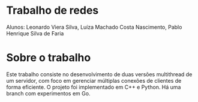 # Trabalho de redes

Alunos: Leonardo Viera Silva, Luíza Machado Costa Nascimento, Pablo Henrique Silva de Faria

# Sobre o trabalho

Este trabalho consiste no desenvolvimento de duas versões multithread de um servidor, com foco em gerenciar múltiplas conexões de clientes de forma eficiente. O projeto foi implementado em C++ e Python. Há uma branch com experimentos em Go.
